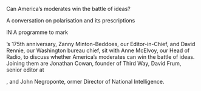 Can America’s moderates win the battle of ideas?

A conversation on polarisation and its prescriptions

IN A programme to mark 

’s 175th anniversary, Zanny Minton-Beddoes, our Editor-in-Chief, and David Rennie, our Washington bureau chief, sit with Anne McElvoy, our Head of Radio, to discuss whether America’s moderates can win the battle of ideas. Joining them are Jonathan Cowan, founder of Third Way, David Frum, senior editor at 

, and John Negroponte, ormer Director of National Intelligence. 